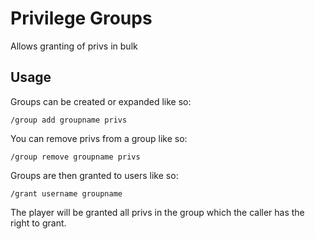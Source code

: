 # Privilege Groups

Allows granting of privs in bulk

## Usage

Groups can be created or expanded like so:

	/group add groupname privs

You can remove privs from a group like so:

	/group remove groupname privs

Groups are then granted to users like so:

	/grant username groupname

The player will be granted all privs in the group which the caller has the
right to grant.
